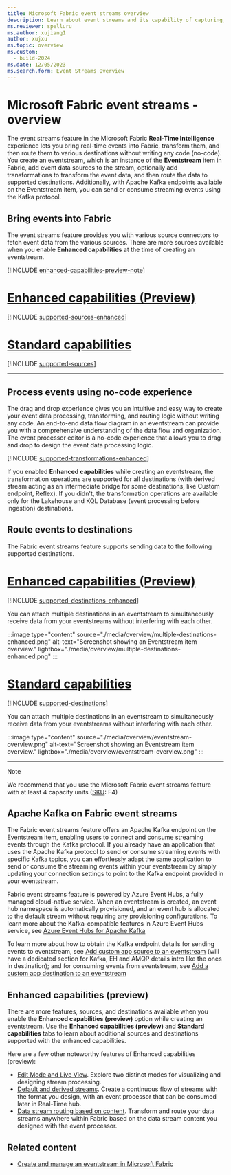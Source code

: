 ```yaml
---
title: Microsoft Fabric event streams overview
description: Learn about event streams and its capability of capturing, transforming, and routing real-time events to various destinations in Microsoft Fabric.
ms.reviewer: spelluru
ms.author: xujiang1
author: xujxu
ms.topic: overview
ms.custom:
  - build-2024
ms.date: 12/05/2023
ms.search.form: Event Streams Overview
---
```


# Microsoft Fabric event streams - overview
The event streams feature in the Microsoft Fabric **Real-Time Intelligence** experience lets you bring real-time events into Fabric, transform them, and then route them to various destinations without writing any code (no-code). You create an eventstream, which is an instance of the **Eventstream** item in Fabric, add event data sources to the stream, optionally add transformations to transform the event data, and then route the data to supported destinations. Additionally, with Apache Kafka endpoints available on the Eventstream item, you can send or consume streaming events using the Kafka protocol.

## Bring events into Fabric
The event streams feature provides you with various source connectors to fetch event data from the various sources. There are more sources available when you enable **Enhanced capabilities** at the time of creating an eventstream. 

[!INCLUDE [enhanced-capabilities-preview-note](./includes/enhanced-capabilities-preview-note.md)]

# [Enhanced capabilities (Preview)](#tab/enhancedcapabilities)

[!INCLUDE [supported-sources-enhanced](./includes/supported-sources-enhanced.md)]

# [Standard capabilities](#tab/standardcapabilities)

[!INCLUDE [supported-sources](./includes/supported-sources-standard.md)]

---

## Process events using no-code experience
The drag and drop experience gives you an intuitive and easy way to create your event data processing, transforming, and routing logic without writing any code. An end-to-end data flow diagram in an eventstream can provide you with a comprehensive understanding of the data flow and organization. The event processor editor is a no-code experience that allows you to drag and drop to design the event data processing logic. 

[!INCLUDE [supported-transformations-enhanced](./includes/supported-transformations-enhanced.md)]

If you enabled **Enhanced capabilities** while creating an eventstream, the transformation operations are supported for all destinations (with derived stream acting as an intermediate bridge for some destinations, like Custom endpoint, Reflex). If you didn't, the transformation operations are available only for the Lakehouse and KQL Database (event processing before ingestion) destinations. 

## Route events to destinations
The Fabric event streams feature supports sending data to the following supported destinations. 

# [Enhanced capabilities (Preview)](#tab/enhancedcapabilities)

[!INCLUDE [supported-destinations-enhanced](./includes/supported-destinations-enhanced.md)]

You can attach multiple destinations in an eventstream to simultaneously receive data from your eventstreams without interfering with each other.

:::image type="content" source="./media/overview/multiple-destinations-enhanced.png" alt-text="Screenshot showing an Eventstream item overview." lightbox="./media/overview/multiple-destinations-enhanced.png" :::

# [Standard capabilities](#tab/standardcapabilities)

[!INCLUDE [supported-destinations](./includes/supported-destinations-standard.md)]

You can attach multiple destinations in an eventstream to simultaneously receive data from your eventstreams without interfering with each other.

:::image type="content" source="./media/overview/eventstream-overview.png" alt-text="Screenshot showing an Eventstream item overview." lightbox="./media/overview/eventstream-overview.png" :::

---


> [!NOTE]
> We recommend that you use the Microsoft Fabric event streams feature with at least 4 capacity units ([SKU](../../enterprise/licenses.md#capacity): F4)

## Apache Kafka on Fabric event streams 
The Fabric event streams feature offers an Apache Kafka endpoint on the Eventstream item, enabling users to connect and consume streaming events through the Kafka protocol. If you already have an application that uses the Apache Kafka protocol to send or consume streaming events with specific Kafka topics, you can effortlessly adapt the same application to send or consume the streaming events within your eventstream by simply updating your connection settings to point to the Kafka endpoint provided in your eventstream. 

Fabric event streams feature is powered by Azure Event Hubs, a fully managed cloud-native service. When an eventstream is created, an event hub namespace is automatically provisioned, and an event hub is allocated to the default stream without requiring any provisioning configurations. To learn more about the Kafka-compatible features in Azure Event Hubs service, see [Azure Event Hubs for Apache Kafka](https://learn.microsoft.com/azure/event-hubs/azure-event-hubs-kafka-overview)

To learn more about how to obtain the Kafka endpoint details for sending events to eventstream, see [Add custom app source to an eventstream](./add-source-custom-app.md) (will have a dedicated section for Kafka, EH and AMQP details intro like the ones in destination); and for consuming events from eventstream, see [Add a custom app destination to an eventstream](./add-destination-custom-app.md)

## Enhanced capabilities (preview)
There are more features, sources, and destinations available when you enable the **Enhanced capabilities (preview)** option while creating an eventstream. Use the **Enhanced capabilities (preview)** and **Standard capabilities** tabs to learn about additional sources and destinations supported with the enhanced capabilities. 

Here are a few other noteworthy features of Enhanced capabilities (preview):

- [Edit Mode and Live View](edit-publish.md#edit-mode-and-live-view). Explore two distinct modes for visualizing and designing stream processing.
- [Default and derived streams](create-default-derived-streams.md). Create a continuous flow of streams with the format you design, with an event processor that can be consumed later in Real-Time hub.
- [Data stream routing based on content](route-events-based-on-content.md). Transform and route your data streams anywhere within Fabric based on the data stream content you designed with the event processor.

## Related content

- [Create and manage an eventstream in Microsoft Fabric](./create-manage-an-eventstream.md)
